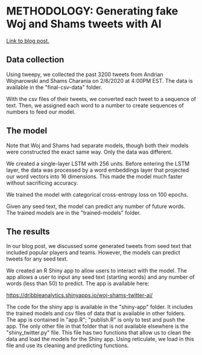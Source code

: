 # METHODOLOGY: Generating fake Woj and Shams tweets with AI

[Link to blog post.](https://dribbleanalytics.blog/2020/02/woj-shams-twitter-ai)

## Data collection

Using tweepy, we collected the past 3200 tweets from Andrian Wojnarowski and Shams Charania on 2/6/2020 at 4:00PM EST. The data is available in the "final-csv-data" folder.

With the csv files of their tweets, we converted each tweet to a sequence of text. Then, we assigned each word to a number to create sequences of numbers to feed our model.

## The model

Note that Woj and Shams had separate models, though both their models were constructed the exact same way. Only the data was different.

We created a single-layer LSTM with 256 units. Before entering the LSTM layer, the data was processed by a word embeddings layer that projected our word vectors into 16 dimensions. This made the model much faster without sacrificing accuracy.

We trained the model with categorical cross-entropy loss on 100 epochs.

Given any seed text, the model can predict any number of future words. The trained models are in the "trained-models" folder.

## The results

In our blog post, we discussed some generated tweets from seed text that included popular players and teams. However, the models can predict tweets for any seed text.

We created an R Shiny app to allow users to interact with the model. The app allows a user to input any seed text (starting words) and any number of words (less than 50) to predict. The app is available here:

https://dribbleanalytics.shinyapps.io/woj-shams-twitter-ai/

The code for the shiny app is available in the "shiny-app" folder. It includes the trained models and csv files of data that is available in other folders. The app is contained in "app.R"; "publish.R" is only to test and push the app. The only other file in that folder that is not available elsewhere is the "shiny_twitter.py" file. This file has two functions that allow us to clean the data and load the models for the Shiny app. Using reticulate, we load in this file and use its cleaning and predicting functions.
